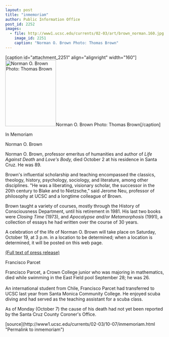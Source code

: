 ```yaml
---
layout: post
title: "inmemoriam"
author: Public Information Office
post_id: 2252
images:
  - file: http://www1.ucsc.edu/currents/02-03/art/brown_norman.160.jpg
    image_id: 2251
    caption: "Norman O. Brown Photo: Thomas Brown"
---
```


[caption id="attachment_2251" align="alignright" width="160"]<a href="http://localhost/mysite/wp-content/uploads/2002/10/brown_norman.160.jpg"><img class="size-full wp-image-2251" src="http://localhost/mysite/wp-content/uploads/2002/10/brown_norman.160.jpg" alt="Norman O. Brown Photo: Thomas Brown" width="160" height="209" /></a>Norman O. Brown Photo: Thomas Brown[/caption]
<p class="pagehead">
  In Memoriam
</p>
<p class="sectionhead">
  Norman O. Brown
</p>
<p>
  Norman O. Brown, professor emeritus of humanities and author of <i>Life Against Death</i> and <i>Love's Body,</i> died October 2 at his residence in Santa Cruz. He was 89.
</p>
<p>
  Brown's influential scholarship and teaching encompassed the classics, theology, history, psychology, sociology, and literature, among other disciplines. "He was a liberating, visionary scholar, the successor in the 20th century to Blake and to Nietzsche," said Jerome Neu, professor of philosophy at UCSC and a longtime colleague of Brown.<br>
</p>
<p>
  Brown taught a variety of courses, mostly through the History of Consciousness Department, until his retirement in 1981. His last two books were <i>Closing Time</i> (1973), and <i>Apocalypse and/or Metamorphosis</i> (1991), a collection of essays he had written over the course of 30 years.
</p>
<p>
  A celebration of the life of Norman O. Brown will take place on Saturday, October 19, at 3 p.m. in a location to be determined; when a location is determined, it will be posted on this web page.<br>
</p>
<p>
  <a href="http://www.ucsc.edu/news_events/press_releases/text.asp?pid=211">(Full text of press release)</a>
</p>
<p>
  <span class="sectionhead">Francisco Parcet</span><br>
</p>
<p>
  Francisco Parcet, a Crown College junior who was majoring in mathematics, died while swimming in the East Field pool September 28; he was 26.<br>
  <br>
  An international student from Chile, Francisco Parcet had transferred to UCSC last year from Santa Monica Community College. He enjoyed scuba diving and had served as the teaching assistant for a scuba class.
</p>
<p>
  As of Monday (October 7) the cause of his death had not yet been reported by the Santa Cruz County Coroner's Office.
</p>
<p>

</p>
[source](http://www1.ucsc.edu/currents/02-03/10-07/inmemoriam.html "Permalink to inmemoriam")
